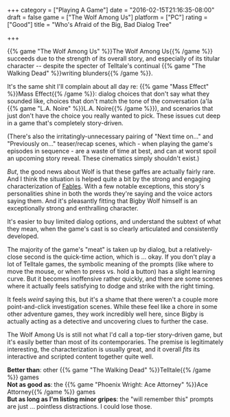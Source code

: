 +++
category = ["Playing A Game"]
date = "2016-02-15T21:16:35-08:00"
draft = false
game = ["The Wolf Among Us"]
platform = ["PC"]
rating = ["Good"]
title = "Who's Afraid of the Big, Bad Dialog Tree"

+++

{{% game "The Wolf Among Us" %}}The Wolf Among Us{{% /game %}} succeeds due to the strength of its overall story, and especially of its titular character -- despite the specter of Telltale's continual {{% game "The Walking Dead" %}}writing blunders{{% /game %}}.

It's the same shit I'll complain about all day re: {{% game "Mass Effect" %}}Mass Effect{{% /game %}}: dialog choices that don't say what they sounded like, choices that don't match the tone of the conversation (a'la {{% game "L.A. Noire" %}}L.A. Noire{{% /game %}}), and scenarios that just don't have the choice you really wanted to pick.  These issues cut deep in a game that's completely story-driven.

(There's also the irritatingly-unnecessary pairing of "Next time on..." and "Previously on..." teaser/recap scenes, which - when playing the game's episodes in sequence - are a waste of time at best, and can at worst spoil an upcoming story reveal.  These cinematics simply shouldn't exist.)

<i>But</i>, the good news about Wolf is that these gaffes are actually fairly rare.  And I think the situation is helped quite a bit by the strong and engaging characterization of <a href="https://en.wikipedia.org/wiki/Fables_(comics)">Fables</a>.  With a few notable exceptions, this story's personalities shine in both the words they're saying and the voice actors saying them.  And it's pleasantly fitting that Bigby Wolf himself is an exceptionally strong and enthralling character.

It's easier to buy limited dialog options, and understand the subtext of what they mean, when the game's cast is so clearly articulated and consistently developed.

The majority of the game's "meat" is taken up by dialog, but a relatively-close second is the quick-time action, which is ... okay.  If you don't play a lot of Telltale games, the symbolic meaning of the prompts (like where to move the mouse, or when to press vs. hold a button) has a slight learning curve.  But it becomes inoffensive rather quickly, and there are some scenes where it actually feels satisfying to dodge and strike with the right timing.

It feels <i>weird</i> saying this, but it's a shame that there weren't a couple more point-and-click investigation scenes.  While these feel like a chore in some other adventure games, they work incredibly well here, since Bigby is actually acting as a detective and uncovering clues to further the case.

The Wolf Among Us is still not what I'd call a top-tier story-driven game, but it's easily better than most of its contemporaries.  The premise is legitimately interesting, the characterization is usually great, and it overall <i>fits</i> its interactive and scripted content together quite well.

<b>Better than</b>: other {{% game "The Walking Dead" %}}Telltale{{% /game %}} games  
<b>Not as good as</b>: the {{% game "Phoenix Wright: Ace Attorney" %}}Ace Attorney{{% /game %}} games  
<b>But as long as I'm listing minor gripes</b>: the "will remember this" prompts are just ... pointless distractions.  I could lose those.
